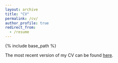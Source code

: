 ```yaml
---
layout: archive
title: "CV"
permalink: /cv/
author_profile: true
redirect_from:
  - /resume
---
```


{% include base_path %}

The most recent version of my CV can be found [here](http://oliverphilcox.github.io/files/CV.pdf).

